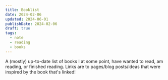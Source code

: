```yaml
---
title: Booklist
date: 2024-02-06
updated: 2024-06-01
publishDate: 2024-02-06
draft: true
tags:
  - note
  - reading
  - books
---
```


A (mostly) up-to-date list of books I at some point, have wanted to read, am reading, or finished reading. Links are to pages/blog posts/ideas that were inspired by the book that's linked!

